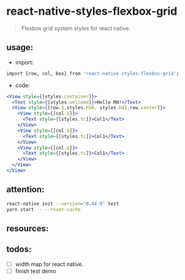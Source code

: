 # react-native-styles-flexbox-grid
> Flexbox grid system styles for react native.

## usage:
+ import:
```bash
import {row, col, box} from 'react-native-styles-flexbox-grid';
```

+ code:
```jsx
<View style={[styles.container]}>
  <Text style={[styles.welcome]}>Hello RN!</Text>
  <View style={[row.$,styles.h50, styles.bd1,row.center]}>
    <View style={[col.$]}>
      <Text style={[styles.tc]}>Col1</Text>
    </View>
    <View style={[col.$]}>
      <Text style={[styles.tc]}>Col1</Text>
    </View>
    <View style={[col.$]}>
      <Text style={[styles.tc]}>Col1</Text>
    </View>
  </View>
</View>
```


## attention:
```bash
react-native init --version="0.44.0" test
yarn start -- --reset-cache
```

## resources:

## todos:
- [ ] width map for react native.
- [ ] finish test demo

